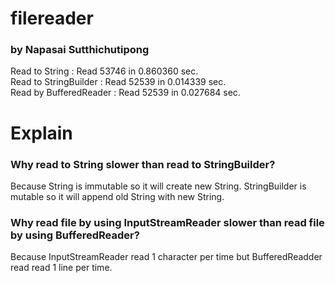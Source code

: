 # filereader
### by Napasai Sutthichutipong
Read to String : Read 53746 in 0.860360 sec. <br />
Read to StringBuilder : Read 52539 in 0.014339 sec. <br />
Read by BufferedReader : Read 52539 in 0.027684 sec. <br />

# Explain 

### Why read to String slower than read to StringBuilder? <br />
Because String is immutable so it will create new String. StringBuilder is mutable so it will append old String with new String. <br />

### Why read file by using InputStreamReader slower than read file by using BufferedReader? <br />
Because InputStreamReader read 1 character per time but BufferedReadder read read 1 line per time. <br />
